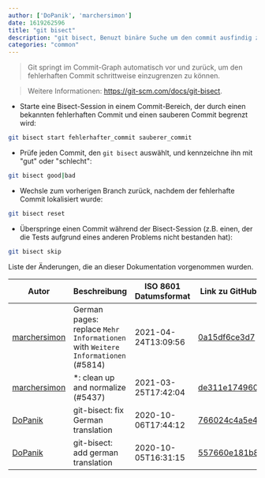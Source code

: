 ```yaml
---
author: ['DoPanik', 'marchersimon']
date: 1619262596
title: "git bisect"
description: "git bisect, Benuzt binäre Suche um den commit ausfindig zu machen, welcher einen Fehler beinhaltet."
categories: "common"
---
```

> Git springt im Commit-Graph automatisch vor und zurück, um den fehlerhaften Commit schrittweise einzugrenzen zu können.

> Weitere Informationen: <https://git-scm.com/docs/git-bisect>.

- Starte eine Bisect-Session in einem Commit-Bereich, der durch einen bekannten fehlerhaften Commit und einen sauberen Commit begrenzt wird:

```bash
git bisect start fehlerhafter_commit sauberer_commit
```

- Prüfe jeden Commit, den `git bisect` auswählt, und kennzeichne ihn mit "gut" oder "schlecht":

```bash
git bisect good|bad
```

- Wechsle zum vorherigen Branch zurück, nachdem der fehlerhafte Commit lokalisiert wurde:

```bash
git bisect reset
```

- Überspringe einen Commit während der Bisect-Session (z.B. einen, der die Tests aufgrund eines anderen Problems nicht bestanden hat):

```bash
git bisect skip
```
Liste der Änderungen, die an dieser Dokumentation vorgenommen wurden.


Autor | Beschreibung | ISO 8601 Datumsformat | Link zu GitHub
------|-----|-----|-----
[marchersimon](mailto:50295997+marchersimon@users.noreply.github.com) | German pages: replace `Mehr Informationen` with `Weitere Informationen` (#5814) | 2021-04-24T13:09:56 | [0a15df6ce3d7](https://github.com/tldr-pages/tldr/commit/0a15df6ce3d790b71b8fa4ae2e8befe0ed0806c7)
[marchersimon](mailto:50295997+marchersimon@users.noreply.github.com) | *: clean up and normalize (#5437) | 2021-03-25T17:42:04 | [de311e174960](https://github.com/tldr-pages/tldr/commit/de311e17496083a7f805793ef228995ecc7e8c97)
[DoPanik](mailto:963151+DoPaNik@users.noreply.github.com) | git-bisect: fix German translation | 2020-10-06T17:44:12 | [766024c4a5e4](https://github.com/tldr-pages/tldr/commit/766024c4a5e4ccebf772f32d0ebdc9391d9c7c57)
[DoPanik](mailto:963151+DoPaNik@users.noreply.github.com) | git-bisect: add german translation | 2020-10-05T16:31:15 | [557660e181b8](https://github.com/tldr-pages/tldr/commit/557660e181b8410a7945404319209a52e6391417)

